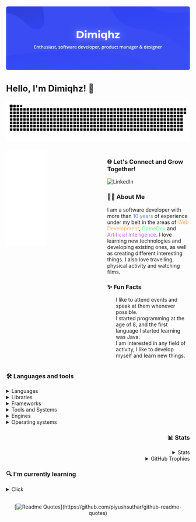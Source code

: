 <link href="dist/style.css" rel="stylesheet">

<img src="dist/banner2.png" style="border-radius: 5px;"><br>
<div style="">
<h2 style=" font-size: 24px!important; font-weight: bold!important;">Hello, I'm Dimiqhz! 👋 <img align="right" style="float: right!important; flex: 1; max-width: 45%; text-align: right; margin-left: 20px;" src="https://komarev.com/ghpvc/?username=dimiqhz&style=flat-square&color=blueviolet" alt=""/></h2> </div>


<img src="https://github.com/Dimiqhz/Dimiqhz/blob/output/github-snake-dark.svg">

<div style="display: flex; justify-content: space-between; align-items: flex-start; margin-top: 20px;">
    <!-- Left Column: Metrics -->
    <div style="flex: 1; max-width: 45%;">
        <img align="left" width="50%" alt="if you see this, it means my metrics are not working" src="https://github.com/Dimiqhz/Dimiqhz/blob/main/github-metrics.svg">
    </div>


  <div style="lex: 1; max-width: 45%; text-align: left; margin-left: 20px;">
        <h3>🌐 Let's Connect and Grow Together!</h3>
        <p>
            <a href="" target="_blank" style="text-decoration: none;">
                <img src="https://img.shields.io/badge/DIMIQHZ-7289DA?style=for-the-badge&logo=discord&logoColor=white" alt="LinkedIn">
            </a>
        </p>
        
  <h3>🧑‍💻 About Me</h3>
        <p>
            I am a software developer with more than <span class="c-4" id="c-4" style="color: #667fff;">10 years</span> of experience under my belt in the areas of <span class="c-1" id="c-1" style="color: #ffb066;">Web Development</span>, <span class="c-2" id="c-2" style="color: #66ff87;">GameDev</span> and <span class="c-3" id="c-3" color="#c466ff" style="color: #c466ff;">Artificial Intelligence</span>. I love learning new technologies and developing existing ones, as well as creating different interesting things. I also love travelling, physical activity and watching films.
        </p>
  <h3>✨ Fun Facts</h3>
        <ul style="list-style: none;">
            <li> I like to attend events and speak at them whenever possible.</li>
            <li> I started programming at the age of 8, and the first language I started learning was Java.</li>
            <li> I am interested in any field of activity, I like to develop myself and learn new things.</li>
        </ul>
    </div>
</div>

<h3>🛠 Languages and tools</h3>
<details>
    <summary>Languages</summary>

[![My Skills](https://skillicons.dev/icons?i=js,typescript,php,cpp,cs,java,kotlin,python,bash,haskell&perline=5)](https://skillicons.dev)

</details>
<details>
    <summary>Libraries</summary>

[![My Skills](https://skillicons.dev/icons?i=bootstrap,jquery,tensorflow,react,nodejs,sass,laravel,flask,discordjs,discordpy&perline=5)](https://skillicons.dev)

</details>
<details>
    <summary>Frameworks</summary>

[![My Skills](https://skillicons.dev/icons?i=angular,vue,express,next,dotnet,django,fastapi,spring&perline=4)](https://skillicons.dev)

</details>
<details>
    <summary>Tools and Systems</summary>

[![My Skills](https://skillicons.dev/icons?i=vscode,visualstudio,idea,phpstorm,git,github,gitlab,mysql,postgresql,mongodb,aws,gcp,nginx,postman,redis,ps,ae,ai,pr,blender,figma,notion,gmail,cloudflare,docker,kubernetes,gradle,maven,npm,androidstudio&perline=8)](https://skillicons.dev)
</details>
<details>
    <summary>Engines</summary>

[![My Skills](https://skillicons.dev/icons?i=unity,unreal,wordpress,&perline=8)](https://skillicons.dev)
</details>
<details>
    <summary>Operating systems</summary>

[![My Skills](https://skillicons.dev/icons?i=windows,apple,linux,ubuntu,debian&perline=5)](https://skillicons.dev)

</details>

<div style="text-align: right;">
<h3>📊 Stats</h3>

<details style="">
    <summary>Stats</summary>

![](https://github-readme-stats.vercel.app/api?username=dimiqhz&theme=dark&hide_border=false&include_all_commits=true&count_private=false)<br/>
![](https://github-readme-stats.vercel.app/api/top-langs/?username=dimiqhz&theme=dark&hide_border=false&include_all_commits=true&count_private=false&layout=compact)

</details>
<details style="">
    <summary>GitHub Trophies</summary>

![](https://github-profile-trophy.vercel.app/?username=dimiqhz&theme=radical&no-frame=false&no-bg=true&margin-w=4)

</details>
</div>

<h3>🔍 I'm currently learning</h3>
<details>
    <summary>Click</summary>

[![My Skills](https://skillicons.dev/icons?i=go,rust&perline=5)](https://skillicons.dev)

</details>


<br>
<center>

[![Readme Quotes](https://quotes-github-readme.vercel.app/api?quote=In%20a%20world%20full%20of%20obstacles%20and%20difficult%20paths%2C%20only%20the%20desire%20to%20change%20the%20future%2C%20like%20a%20fire%20burning%20in%20our%20hearts%2C%20lights%20the%20way%20to%20a%20better%20life.&type=horizontal&theme=dark")](https://github.com/piyushsuthar/github-readme-quotes)

</center>
